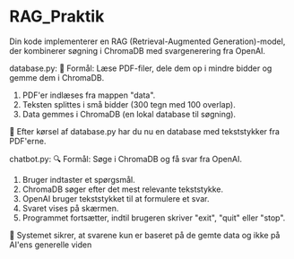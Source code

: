 # RAG_Praktik
Din kode implementerer en RAG (Retrieval-Augmented Generation)-model, der kombinerer søgning i ChromaDB med svargenerering fra OpenAI.

database.py:
 💾 Formål: Læse PDF-filer, dele dem op i mindre bidder og gemme dem i ChromaDB.
  1. PDF'er indlæses fra mappen "data".
  2. Teksten splittes i små bidder (300 tegn med 100 overlap).
  3. Data gemmes i ChromaDB (en lokal database til søgning).

 🔹 Efter kørsel af database.py har du nu en database med tekststykker fra PDF'erne.

chatbot.py:
🔍 Formål: Søge i ChromaDB og få svar fra OpenAI.
  1. Bruger indtaster et spørgsmål.
  2. ChromaDB søger efter det mest relevante tekststykke.
  3. OpenAI bruger tekststykket til at formulere et svar.
  4. Svaret vises på skærmen.
  5. Programmet fortsætter, indtil brugeren skriver "exit", "quit" eller "stop".

 🔹 Systemet sikrer, at svarene kun er baseret på de gemte data og ikke på AI'ens generelle viden
